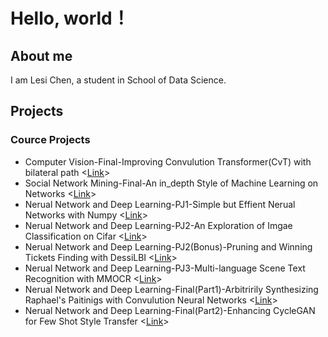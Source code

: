 # Hello, world！

## About me

I am Lesi Chen, a student in School of Data Science.

## Projects

### Cource Projects

* Computer Vision-Final-Improving Convulution Transformer(CvT) with bilateral path <[Link](https://github.com/TrueNobility303/bilateral-covolution-vision-transformer)>
* Social Network Mining-Final-An in_depth Style of Machine Learning on Networks <[Link](https://github.com/TrueNobility303/network-machine-learning)>
* Nerual Network and Deep Learning-PJ1-Simple but Effient Nerual Networks with Numpy <[Link](https://github.com/TrueNobility303/numpy-neural-networks)>
* Nerual Network and Deep Learning-PJ2-An Exploration of Imgae Classification on Cifar <[Link](https://github.com/TrueNobility303/image-classification-CIFAR10)>
* Nerual Network and Deep Learning-PJ2(Bonus)-Pruning and Winning Tickets Finding with DessiLBI <[Link](https://github.com/TrueNobility303/DessiLBI)>
* Nerual Network and Deep Learning-PJ3-Multi-language Scene Text Recognition with MMOCR <[Link](https://github.com/TrueNobility303/scene-text-recognition)>
* Nerual Network and Deep Learning-Final(Part1)-Arbitririly Synthesizing Raphael's Paitinigs with Convulution Neural Networks <[Link](https://github.com/TrueNobility303/Raphael-style-transfer-CNN)>
* Nerual Network and Deep Learning-Final(Part2)-Enhancing CycleGAN for Few Shot Style Transfer <[Link](https://github.com/TrueNobility303/Raphael-style-transfer-CycleGAN)>
